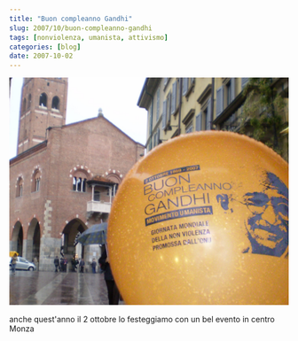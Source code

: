 ```yaml
---
title: "Buon compleanno Gandhi"
slug: 2007/10/buon-compleanno-gandhi
tags: [nonviolenza, umanista, attivismo]
categories: [blog]
date: 2007-10-02
---
```


![](img/buon_compleanno_gandhi_featured.jpg)

anche quest'anno il 2 ottobre lo festeggiamo con un bel evento in centro Monza


